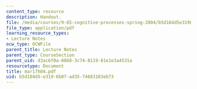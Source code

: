 ```yaml
---
content_type: resource
description: Handout.
file: /media/courses/9-65-cognitive-processes-spring-2004/b5d184d5e3196b07ad3574683103eb73_mar17h04.pdf
file_type: application/pdf
learning_resource_types:
- Lecture Notes
ocw_type: OCWFile
parent_title: Lecture Notes
parent_type: CourseSection
parent_uid: d3ac6f0a-0868-3c74-8119-81e1e3a4531a
resourcetype: Document
title: mar17h04.pdf
uid: b5d184d5-e319-6b07-ad35-74683103eb73
---
```

